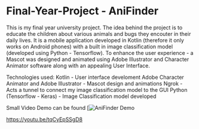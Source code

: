 # Final-Year-Project - AniFinder
This is my final year university project. The idea behind the project is to educate the children about various animals and bugs they encouter in their daily lives. It is a mobile application developed in Kotlin (therefore it only works on Android phones) with a built in image classification model (developed using Python - Tensorflow).
To enhance the user experience - a Mascot was designed and animated using Adobe Illustrator and Character Animator software along with an appealing User Interface.

Technologies used:
Kotlin - User interface develoment
Adobe Character Animator and Adobe Illustrator - Mascot design and animations
Ngrok - Acts a tunnel to connect my image classification model to the GUI
Python (Tensorflow - Keras) - Image Classification model developed

Small Video Demo can be found 
[![AniFinder Demo](https://www.youtube.com/watch?v=tqCyEpSSgD8)

https://youtu.be/tqCyEpSSgD8


